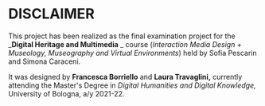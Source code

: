 # DISCLAIMER

This project has been realized as the final examination project for the _**Digital Heritage and Multimedia** _ course (_Interaction Media Design + Museology, Museography and Virtual Environments_) held by Sofia Pescarin and Simona Caraceni.&#x20;

It was designed by **Francesca Borriello** and **Laura Travaglini,** currently attending the Master's Degree in _Digital Humanities and Digital Knowledge,_ University of Bologna, a/y 2021-22.
